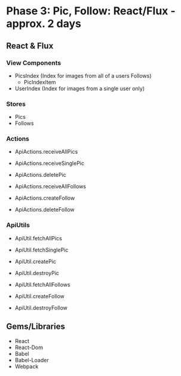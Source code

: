 # Phase 3: Pic, Follow: React/Flux - approx. 2 days

## React & Flux

### View Components
* PicsIndex (Index for images from all of a users Follows)
  - PicIndexItem
* UserIndex (Index for images from a single user only)

### Stores
* Pics
* Follows

### Actions
* ApiActions.receiveAllPics
* ApiActions.receiveSinglePic
* ApiActions.deletePic

* ApiActions.receiveAllFollows
* ApiActions.createFollow
* ApiActions.deleteFollow

### ApiUtils
* ApiUtil.fetchAllPics
* ApiUtil.fetchSinglePic
* ApiUtil.createPic
* ApiUtil.destroyPic

* ApiUtil.fetchAllFollows
* ApiUtil.createFollow
* ApiUtil.destroyFollow

## Gems/Libraries
* React
* React-Dom
* Babel
* Babel-Loader
* Webpack
